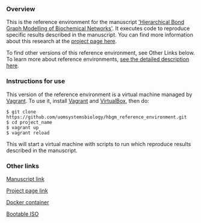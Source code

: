 ### Overview

This is the reference environment for the manuscript ['Hierarchical Bond Graph Modelling of Biochemical Networks'](http://arxiv.org/abs/1503.01814).  It executes code to reproduce specific results described in the manuscript.   You can find more information about this research at the [project page here](http://uomsystemsbiology.github.io/hbgm/).  

To find other versions of this reference environment, see Other Links below.  To learn more about reference environments, [see the detailed description here](http://uomsystemsbiology.github.io/reference-environments/).  

### Instructions for use

This version of the reference environment is a virtual machine managed by [Vagrant](http://www.vagrantup.com).  To use it, install [Vagrant](http://www.vagrantup.com) and [VirtualBox](https://www.virtualbox.org/), then do:

```
$ git clone https://github.com/uomsystemsbiology/hbgm_reference_environment.git
$ cd project_name
$ vagrant up
$ vagrant reload
```
This will start a virtual machine with scripts to run which reproduce results described in the manuscript.  

### Other links

[Manuscript link](http://arxiv.org/abs/1503.01814)

[Project page link](http://uomsystemsbiology.github.io/hbgm/)

[Docker container](https://hub.docker.com/r/uomsystemsbiology/hbgm/)

[Bootable ISO](https://dx.doi.org/10.5281/zenodo.29623)
